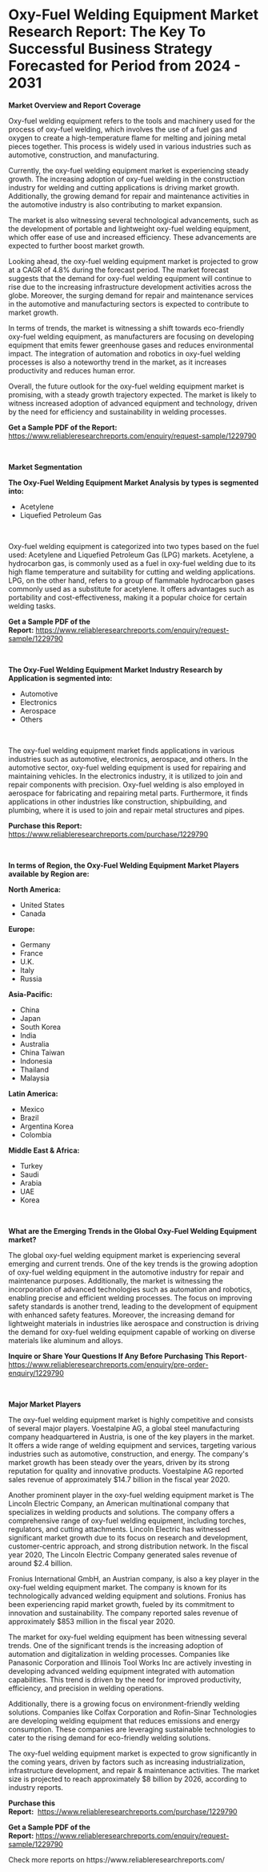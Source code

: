 <p><h1>Oxy-Fuel Welding Equipment Market Research Report: The Key To Successful Business Strategy Forecasted for Period from 2024 - 2031</h1></p><p><strong>Market Overview and Report Coverage</strong></p>
<p><p>Oxy-fuel welding equipment refers to the tools and machinery used for the process of oxy-fuel welding, which involves the use of a fuel gas and oxygen to create a high-temperature flame for melting and joining metal pieces together. This process is widely used in various industries such as automotive, construction, and manufacturing.</p><p>Currently, the oxy-fuel welding equipment market is experiencing steady growth. The increasing adoption of oxy-fuel welding in the construction industry for welding and cutting applications is driving market growth. Additionally, the growing demand for repair and maintenance activities in the automotive industry is also contributing to market expansion.</p><p>The market is also witnessing several technological advancements, such as the development of portable and lightweight oxy-fuel welding equipment, which offer ease of use and increased efficiency. These advancements are expected to further boost market growth.</p><p>Looking ahead, the oxy-fuel welding equipment market is projected to grow at a CAGR of 4.8% during the forecast period. The market forecast suggests that the demand for oxy-fuel welding equipment will continue to rise due to the increasing infrastructure development activities across the globe. Moreover, the surging demand for repair and maintenance services in the automotive and manufacturing sectors is expected to contribute to market growth.</p><p>In terms of trends, the market is witnessing a shift towards eco-friendly oxy-fuel welding equipment, as manufacturers are focusing on developing equipment that emits fewer greenhouse gases and reduces environmental impact. The integration of automation and robotics in oxy-fuel welding processes is also a noteworthy trend in the market, as it increases productivity and reduces human error.</p><p>Overall, the future outlook for the oxy-fuel welding equipment market is promising, with a steady growth trajectory expected. The market is likely to witness increased adoption of advanced equipment and technology, driven by the need for efficiency and sustainability in welding processes.</p></p>
<p><strong>Get a Sample PDF of the Report:</strong> <a href="https://www.reliableresearchreports.com/enquiry/request-sample/1229790">https://www.reliableresearchreports.com/enquiry/request-sample/1229790</a></p>
<p>&nbsp;</p>
<p><strong>Market Segmentation</strong></p>
<p><strong>The Oxy-Fuel Welding Equipment Market Analysis by types is segmented into:</strong></p>
<p><ul><li>Acetylene</li><li>Liquefied Petroleum Gas</li></ul></p>
<p>&nbsp;</p>
<p><p>Oxy-fuel welding equipment is categorized into two types based on the fuel used: Acetylene and Liquefied Petroleum Gas (LPG) markets. Acetylene, a hydrocarbon gas, is commonly used as a fuel in oxy-fuel welding due to its high flame temperature and suitability for cutting and welding applications. LPG, on the other hand, refers to a group of flammable hydrocarbon gases commonly used as a substitute for acetylene. It offers advantages such as portability and cost-effectiveness, making it a popular choice for certain welding tasks.</p></p>
<p><strong>Get a Sample PDF of the Report:</strong>&nbsp;<a href="https://www.reliableresearchreports.com/enquiry/request-sample/1229790">https://www.reliableresearchreports.com/enquiry/request-sample/1229790</a></p>
<p>&nbsp;</p>
<p><strong>The Oxy-Fuel Welding Equipment Market Industry Research by Application is segmented into:</strong></p>
<p><ul><li>Automotive</li><li>Electronics</li><li>Aerospace</li><li>Others</li></ul></p>
<p>&nbsp;</p>
<p><p>The oxy-fuel welding equipment market finds applications in various industries such as automotive, electronics, aerospace, and others. In the automotive sector, oxy-fuel welding equipment is used for repairing and maintaining vehicles. In the electronics industry, it is utilized to join and repair components with precision. Oxy-fuel welding is also employed in aerospace for fabricating and repairing metal parts. Furthermore, it finds applications in other industries like construction, shipbuilding, and plumbing, where it is used to join and repair metal structures and pipes.</p></p>
<p><strong>Purchase this Report:</strong>&nbsp; <a href="https://www.reliableresearchreports.com/purchase/1229790">https://www.reliableresearchreports.com/purchase/1229790</a></p>
<p>&nbsp;</p>
<p><strong>In terms of Region, the Oxy-Fuel Welding Equipment Market Players available by Region are:</strong></p>
<p>
    <p> <strong> North America: </strong>
        <ul>
            <li>United States</li>
            <li>Canada</li>
        </ul>
        </p> 
    <p> <strong> Europe: </strong>
        <ul>
            <li>Germany</li>
            <li>France</li>
            <li>U.K.</li>
            <li>Italy</li>
            <li>Russia</li>
        </ul>
        </p> 
    <p> <strong> Asia-Pacific: </strong>
        <ul>
            <li>China</li>
            <li>Japan</li>
            <li>South Korea</li>
            <li>India</li>
            <li>Australia</li>
            <li>China Taiwan</li>
            <li>Indonesia</li>
            <li>Thailand</li>
            <li>Malaysia</li>
        </ul>
        </p> 
    <p> <strong> Latin America: </strong>
        <ul>
            <li>Mexico</li>
            <li>Brazil</li>
            <li>Argentina Korea</li>
            <li>Colombia</li>
        </ul>
        </p> 
    <p> <strong> Middle East & Africa: </strong>
        <ul>
            <li>Turkey</li>
            <li>Saudi</li>
            <li>Arabia</li>
            <li>UAE</li>
            <li>Korea</li>
        </ul>
    </p>
    </p>
<p>&nbsp;</p>
<p><strong>What are the Emerging Trends in the Global Oxy-Fuel Welding Equipment market?</strong></p>
<p><p>The global oxy-fuel welding equipment market is experiencing several emerging and current trends. One of the key trends is the growing adoption of oxy-fuel welding equipment in the automotive industry for repair and maintenance purposes. Additionally, the market is witnessing the incorporation of advanced technologies such as automation and robotics, enabling precise and efficient welding processes. The focus on improving safety standards is another trend, leading to the development of equipment with enhanced safety features. Moreover, the increasing demand for lightweight materials in industries like aerospace and construction is driving the demand for oxy-fuel welding equipment capable of working on diverse materials like aluminum and alloys.</p></p>
<p><strong>Inquire or Share Your Questions If Any Before Purchasing This Report</strong>- <a href="https://www.reliableresearchreports.com/enquiry/pre-order-enquiry/1229790">https://www.reliableresearchreports.com/enquiry/pre-order-enquiry/1229790</a></p>
<p>&nbsp;</p>
<p><strong>Major Market Players</strong></p>
<p><p>The oxy-fuel welding equipment market is highly competitive and consists of several major players. Voestalpine AG, a global steel manufacturing company headquartered in Austria, is one of the key players in the market. It offers a wide range of welding equipment and services, targeting various industries such as automotive, construction, and energy. The company's market growth has been steady over the years, driven by its strong reputation for quality and innovative products. Voestalpine AG reported sales revenue of approximately $14.7 billion in the fiscal year 2020.</p><p>Another prominent player in the oxy-fuel welding equipment market is The Lincoln Electric Company, an American multinational company that specializes in welding products and solutions. The company offers a comprehensive range of oxy-fuel welding equipment, including torches, regulators, and cutting attachments. Lincoln Electric has witnessed significant market growth due to its focus on research and development, customer-centric approach, and strong distribution network. In the fiscal year 2020, The Lincoln Electric Company generated sales revenue of around $2.4 billion.</p><p>Fronius International GmbH, an Austrian company, is also a key player in the oxy-fuel welding equipment market. The company is known for its technologically advanced welding equipment and solutions. Fronius has been experiencing rapid market growth, fueled by its commitment to innovation and sustainability. The company reported sales revenue of approximately $853 million in the fiscal year 2020.</p><p>The market for oxy-fuel welding equipment has been witnessing several trends. One of the significant trends is the increasing adoption of automation and digitalization in welding processes. Companies like Panasonic Corporation and Illinois Tool Works Inc are actively investing in developing advanced welding equipment integrated with automation capabilities. This trend is driven by the need for improved productivity, efficiency, and precision in welding operations.</p><p>Additionally, there is a growing focus on environment-friendly welding solutions. Companies like Colfax Corporation and Rofin-Sinar Technologies are developing welding equipment that reduces emissions and energy consumption. These companies are leveraging sustainable technologies to cater to the rising demand for eco-friendly welding solutions.</p><p>The oxy-fuel welding equipment market is expected to grow significantly in the coming years, driven by factors such as increasing industrialization, infrastructure development, and repair & maintenance activities. The market size is projected to reach approximately $8 billion by 2026, according to industry reports.</p></p>
<p><strong>Purchase this Report:</strong>&nbsp;&nbsp;<a href="https://www.reliableresearchreports.com/purchase/1229790">https://www.reliableresearchreports.com/purchase/1229790</a></p>
<p></p>
<p><strong>Get a Sample PDF of the Report:</strong>&nbsp;<a href="https://www.reliableresearchreports.com/enquiry/request-sample/1229790">https://www.reliableresearchreports.com/enquiry/request-sample/1229790</a></p>
<p>Check more reports on https://www.reliableresearchreports.com/</p>